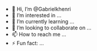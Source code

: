 - 👋 Hi, I’m @Gabrielkhenri
- 👀 I’m interested in ...
- 🌱 I’m currently learning ...
- 💞️ I’m looking to collaborate on ...
- 📫 How to reach me ...
- ⚡ Fun fact: ...

<!---
Gabrielkhenri/Gabrielkhenri is a ✨ special ✨ repository because its `README.md` (this file) appears on your GitHub profile.
You can click the Preview link to take a look at your changes.
--->
